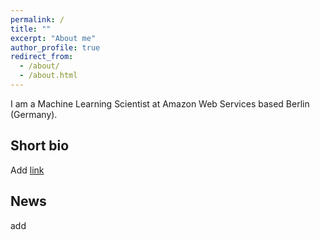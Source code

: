 ```yaml
---
permalink: /
title: ""
excerpt: "About me"
author_profile: true
redirect_from: 
  - /about/
  - /about.html
---
```



I am a Machine Learning Scientist at Amazon Web Services based Berlin (Germany).

Short bio
---
Add [link](www.google.com)

News
---
add
